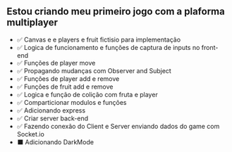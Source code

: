 ## Estou criando meu primeiro jogo com a plaforma multiplayer

- ✅ Canvas e e players e fruit fictisio para implementação
- ✅ Logica de funcionamento e funções de captura de inputs no front-end
- ✅ Funções de player move
- ✅ Propagando mudanças com Observer and Subject
- ✅ Funções de player add e remove
- ✅ Funções de fruit add e remove
- ✅ Logica e função de colição com fruta e player
- ✅ Comparticionar modulos e funções
- ✅ Adicionando express
- ✅ Criar server back-end
- ✅ Fazendo conexão do Client e Server enviando dados do game com Socket.io
- ⬛ Adicionando DarkMode